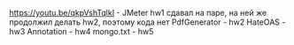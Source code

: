 https://youtu.be/qkpVshTqlkI - JMeter
hw1 сдавал на паре, на ней же продолжил делать hw2, поэтому кода нет
PdfGenerator - hw2
HateOAS - hw3
Annotation - hw4
mongo.txt - hw5
